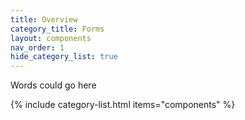 ```yaml
---
title: Overview
category_title: Forms
layout: components
nav_order: 1
hide_category_list: true
---
```


Words could go here 

{% include category-list.html items="components" %}

